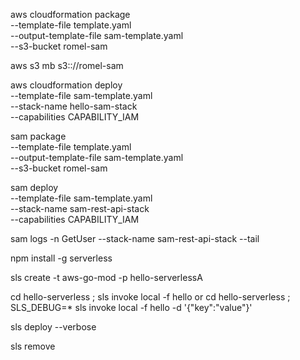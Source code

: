 aws cloudformation package \
--template-file template.yaml \
--output-template-file sam-template.yaml \
--s3-bucket romel-sam

aws s3 mb s3:://romel-sam

aws cloudformation deploy \
--template-file sam-template.yaml \
--stack-name hello-sam-stack \
--capabilities CAPABILITY_IAM


sam package \
--template-file template.yaml \
--output-template-file sam-template.yaml \
--s3-bucket romel-sam

sam deploy \
--template-file sam-template.yaml \
--stack-name sam-rest-api-stack \
--capabilities CAPABILITY_IAM


sam logs -n GetUser --stack-name sam-rest-api-stack --tail


npm install -g serverless

sls create -t aws-go-mod -p hello-serverlessA

cd hello-serverless ; sls invoke local -f hello
or
cd hello-serverless ; SLS_DEBUG=* sls invoke local -f hello -d '{\"key\":\"value\"}'

sls deploy --verbose

sls remove
